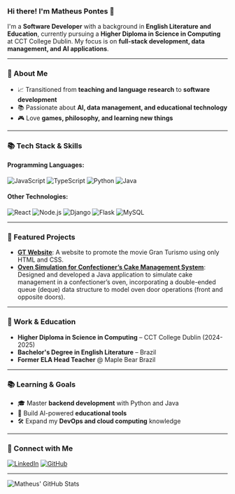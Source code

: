 ### Hi there! I'm Matheus Pontes 🌟

I'm a **Software Developer** with a background in **English Literature and Education**, currently pursuing a **Higher Diploma in Science in Computing** at CCT College Dublin. My focus is on **full-stack development, data management, and AI applications**.

---

### 💪 About Me
- 📈 Transitioned from **teaching and language research** to **software development**
- 📚 Passionate about **AI, data management, and educational technology**
- 🎮 Love **games, philosophy, and learning new things**

---

### 📚 Tech Stack & Skills

#### Programming Languages:
![JavaScript](https://img.shields.io/badge/JavaScript-F7DF1E?style=for-the-badge&logo=javascript&logoColor=black)
![TypeScript](https://img.shields.io/badge/TypeScript-3178C6?style=for-the-badge&logo=typescript&logoColor=white)
![Python](https://img.shields.io/badge/Python-3776AB?style=for-the-badge&logo=python&logoColor=white)
![Java](https://img.shields.io/badge/Java-007396?style=for-the-badge&logo=java&logoColor=white)


#### Other Technologies:
![React](https://img.shields.io/badge/React-61DAFB?style=for-the-badge&logo=react&logoColor=black)
![Node.js](https://img.shields.io/badge/Node.js-339933?style=for-the-badge&logo=node.js&logoColor=white)
![Django](https://img.shields.io/badge/Django-092E20?style=for-the-badge&logo=django&logoColor=white)
![Flask](https://img.shields.io/badge/Flask-000000?style=for-the-badge&logo=flask&logoColor=white)
![MySQL](https://img.shields.io/badge/MySQL-4479A1?style=for-the-badge&logo=mysql&logoColor=white)

---

### 🌟 Featured Projects
- **[GT Website](https://github.com/Delioraz/GT-Project1)**: A website to promote the movie Gran Turismo using only HTML and CSS.
- **[Oven Simulation for Confectioner’s Cake Management System](https://github.com/matheuspontes-dev/Oven-Simulation-for-Confectioner-s-Cake-Management-System/tree/main)**: Designed and developed a Java application to simulate cake management in a confectioner’s oven, incorporating a double-ended queue (deque) data structure to model oven door operations (front and opposite doors).

---

### 💼 Work & Education
- **Higher Diploma in Science in Computing** – CCT College Dublin (2024-2025)
- **Bachelor's Degree in English Literature** – Brazil
- **Former ELA Head Teacher** @ Maple Bear Brazil

---

### 📚 Learning & Goals
- 🎓 Master **backend development** with Python and Java
- 🤖 Build AI-powered **educational tools**
- 🛠️ Expand my **DevOps and cloud computing** knowledge

---

### 👤 Connect with Me
[![LinkedIn](https://img.shields.io/badge/LinkedIn-0077B5?style=for-the-badge&logo=linkedin&logoColor=white)](https://www.linkedin.com/in/matheuspontesdev/)
[![GitHub](https://img.shields.io/badge/GitHub-181717?style=for-the-badge&logo=github&logoColor=white)](https://github.com/Delioraz)

---

![Matheus' GitHub Stats](https://github-readme-stats.vercel.app/api?username=matheuspontes&show_icons=true&theme=radical)
